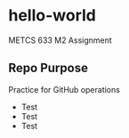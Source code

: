 # hello-world
METCS 633 M2 Assignment

## Repo Purpose
Practice for GitHub operations

- Test
- Test
- Test
